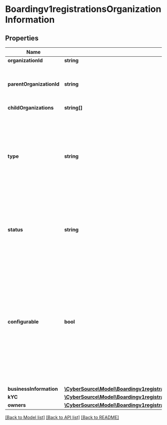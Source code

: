 # Boardingv1registrationsOrganizationInformation

## Properties
Name | Type | Description | Notes
------------ | ------------- | ------------- | -------------
**organizationId** | **string** |  | [optional] 
**parentOrganizationId** | **string** | This field is required for Organization Types: MERCHANT, TRANSACTING | [optional] 
**childOrganizations** | **string[]** |  | [optional] 
**type** | **string** | Determines the type of organization in the hirarchy that this registration will use to onboard this Organization Possible Values:   - &#39;TRANSACTING&#39;   - &#39;STRUCTURAL&#39;   - &#39;MERCHANT&#39; | [optional] 
**status** | **string** | Determines the status that the organization will be after being onboarded Possible Values:             - &#39;LIVE&#39;             - &#39;TEST&#39;             - &#39;DRAFT&#39; | [optional] 
**configurable** | **bool** | This denotes the one organization, with exception to the TRANSACTING types, that is allowed to be used for configuration purposes against products.  Eventually this field will be deprecated and all organizations will be allowed for product configuration. | [optional] [default to false]
**businessInformation** | [**\CyberSource\Model\Boardingv1registrationsOrganizationInformationBusinessInformation**](Boardingv1registrationsOrganizationInformationBusinessInformation.md) |  | 
**kYC** | [**\CyberSource\Model\Boardingv1registrationsOrganizationInformationKYC**](Boardingv1registrationsOrganizationInformationKYC.md) |  | [optional] 
**owners** | [**\CyberSource\Model\Boardingv1registrationsOrganizationInformationOwners[]**](Boardingv1registrationsOrganizationInformationOwners.md) |  | [optional] 

[[Back to Model list]](../README.md#documentation-for-models) [[Back to API list]](../README.md#documentation-for-api-endpoints) [[Back to README]](../README.md)


